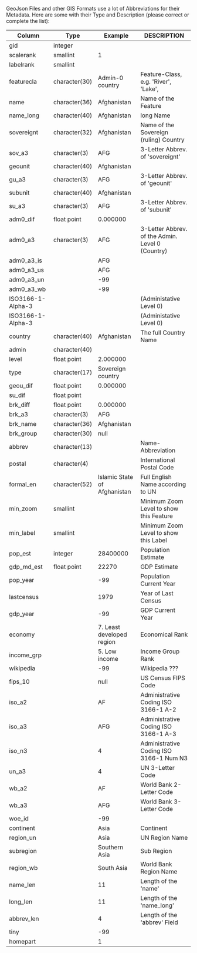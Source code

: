 GeoJson Files and other GIS Formats use a lot of Abbreviations for their Metadata. 
Here are some with their Type and Description (please correct or complete the list): 

| Column	| Type	| Example	| DESCRIPTION	| 
|---	|---	|--- 	|---	| 
| gid	| integer	| 	| 	| 
| scalerank	| smallint	| 1	| 	| 
| labelrank	| smallint	| 	| 	| 
| featurecla	| character(30)	| Admin-0 country	| Feature-Class, e.g. 'River', 'Lake', 	| 
| name	| character(36)	| Afghanistan	| Name of the Feature	| 
| name_long	| character(40)	| Afghanistan	| long Name	| 
| sovereignt	| character(32)	| Afghanistan	| Name of the Sovereign (ruling) Country	| 
| sov_a3	| character(3)	| AFG	| 3-Letter Abbrev. of 'sovereignt' 	| 
| geounit	| character(40)	| Afghanistan	| 	| 
| gu_a3	| character(3)	| AFG	| 3-Letter Abbrev. of 'geounit'	| 
| subunit	| character(40)	| Afghanistan	| 	| 
| su_a3	| character(3)	| AFG	| 3-Letter Abbrev. of 'subunit'	| 
| adm0_dif	| float point	| 0.000000	| 	| 
| adm0_a3	| character(3)	| AFG	| 3-Letter Abbrev. of the Admin. Level 0 (Country)	|
| adm0_a3_is	| 	| AFG	| 	|
| adm0_a3_us	| 	| AFG	| 	|
| adm0_a3_un	| 	| -99	| 	|
| adm0_a3_wb	| 	| -99	| 	|
| ISO3166-1-Alpha-3	| 	| 	| (Administative Level 0)	| 
| ISO3166-1-Alpha-3	| 	| 	| (Administative Level 0)	| 
| country	| character(40)	| Afghanistan	| The full Country Name	| 
| admin	| character(40)	| 	| 	| 
| level	| float point	| 2.000000	| 	| 
| type	| character(17)	| Sovereign country	| 	| 
| geou_dif	| float point	| 0.000000	| 	| 
| su_dif	| float point	| 	| 	| 
| brk_diff	| float point	| 0.000000	| 	| 
| brk_a3	| character(3)	| AFG	| 	| 
| brk_name	| character(36)	| Afghanistan	| 	| 
| brk_group	| character(30)	| null	| 	| 
| abbrev	| character(13)	| 	| Name-Abbreviation	| 
| postal	| character(4)	| 	| International Postal Code	| 
| formal_en	| character(52)	| Islamic State of Afghanistan	| Full English Name according to UN	| 
| min_zoom	| smallint	| 	| Minimum Zoom Level to show this Feature	| 
| min_label	| smallint	| 	| Minimum Zoom Level to show this Label	| 
| pop_est	| integer	| 28400000	| Population Estimate	|
| gdp_md_est	| float point	| 22270	| GDP Estimate	|
| pop_year	| 	| -99	| Population Current Year	|
| lastcensus	| 	| 1979	| Year of Last Census	|
| gdp_year	| 	| -99	| GDP Current Year	|
| economy	| 	| 7. Least developed region	| Economical Rank	|
| income_grp	| 	| 5. Low income	| Income Group Rank	|
| wikipedia	| 	| -99	| Wikipedia ???	|
| fips_10	| 	| null	| US Census FIPS Code	|
| iso_a2	| 	| AF	| Administrative Coding ISO 3166-1 A-2	|
| iso_a3	| 	| AFG	| Administrative Coding ISO 3166-1 A-3	|
| iso_n3	| 	| 4	| Administrative Coding ISO 3166-1 Num N3	|
| un_a3	| 	| 4	| UN 3-Letter Code	|
| wb_a2	| 	| AF	| World Bank 2-Letter Code	|
| wb_a3	| 	| AFG	| World Bank 3-Letter Code	|
| woe_id	| 	| -99	| 	|
| continent	| 	| Asia	| Continent	|
| region_un	| 	| Asia	| UN Region Name	|
| subregion	| 	| Southern Asia	| Sub Region	|
| region_wb	| 	| South Asia	| World Bank Region Name 	|
| name_len	| 	| 11	| Length of the 'name' 	|
| long_len	| 	| 11	| Length of the 'name_long'	|
| abbrev_len	| 	| 4	| Length of the 'abbrev' Field	|
| tiny	| 	| -99	| 	|
| homepart	| 	| 1	| 	|

